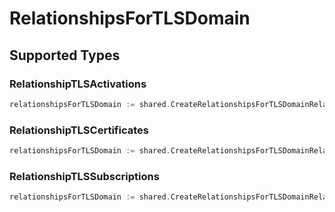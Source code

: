 # RelationshipsForTLSDomain


## Supported Types

### RelationshipTLSActivations

```go
relationshipsForTLSDomain := shared.CreateRelationshipsForTLSDomainRelationshipTLSActivations(shared.RelationshipTLSActivations{/* values here */})
```

### RelationshipTLSCertificates

```go
relationshipsForTLSDomain := shared.CreateRelationshipsForTLSDomainRelationshipTLSCertificates(shared.RelationshipTLSCertificates{/* values here */})
```

### RelationshipTLSSubscriptions

```go
relationshipsForTLSDomain := shared.CreateRelationshipsForTLSDomainRelationshipTLSSubscriptions(shared.RelationshipTLSSubscriptions{/* values here */})
```

